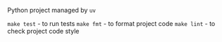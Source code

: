 Python project managed by `uv`

`make test` - to run tests
`make fmt` - to format project code
`make lint` - to check project code style